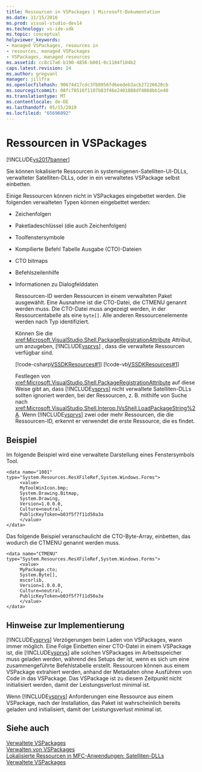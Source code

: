 ```yaml
---
title: Ressourcen in VSPackages | Microsoft-Dokumentation
ms.date: 11/15/2016
ms.prod: visual-studio-dev14
ms.technology: vs-ide-sdk
ms.topic: conceptual
helpviewer_keywords:
- managed VSPackages, resources in
- resources, managed VSPackages
- VSPackages, managed resources
ms.assetid: cc8c17a6-b190-4856-b001-0c1104f104b2
caps.latest.revision: 24
ms.author: gregvanl
manager: jillfra
ms.openlocfilehash: 90674d17cdc3fb8956fd6eedeb3acb27226620cb
ms.sourcegitcommit: 08fc78516f1107b83f46e2401888df4868bb1e40
ms.translationtype: MT
ms.contentlocale: de-DE
ms.lasthandoff: 05/15/2019
ms.locfileid: "65696092"
---
```

# <a name="resources-in-vspackages"></a>Ressourcen in VSPackages
[!INCLUDE[vs2017banner](../../includes/vs2017banner.md)]

Sie können lokalisierte Ressourcen in systemeigenen-Satelliten-UI-DLLs, verwalteter Satelliten-DLLs, oder in ein verwaltetes VSPackage selbst einbetten.  
  
 Einige Ressourcen können nicht in VSPackages eingebettet werden. Die folgenden verwalteten Typen können eingebettet werden:  
  
- Zeichenfolgen  
  
- Paketladeschlüssel (die auch Zeichenfolgen)  
  
- Toolfenstersymbole  
  
- Kompilierte Befehl Tabelle Ausgabe (CTO)-Dateien  
  
- CTO bitmaps  
  
- Befehlszeilenhilfe  
  
- Informationen zu Dialogfelddaten  
  
  Ressourcen-ID werden Ressourcen in einem verwalteten Paket ausgewählt. Eine Ausnahme ist die CTO-Datei, die CTMENU genannt werden muss. Die CTO-Datei muss angezeigt werden, in der Ressourcentabelle als eine `byte[]`. Alle anderen Ressourcenelemente werden nach Typ identifiziert.  
  
  Können Sie die <xref:Microsoft.VisualStudio.Shell.PackageRegistrationAttribute> Attribut, um anzugeben, [!INCLUDE[vsprvs](../../includes/vsprvs-md.md)] , dass die verwaltete Ressourcen verfügbar sind.  
  
  [!code-csharp[VSSDKResources#1](../../snippets/csharp/VS_Snippets_VSSDK/vssdkresources/cs/vssdkresourcespackage.cs#1)]
  [!code-vb[VSSDKResources#1](../../snippets/visualbasic/VS_Snippets_VSSDK/vssdkresources/vb/vssdkresourcespackage.vb#1)]  
  
  Festlegen von <xref:Microsoft.VisualStudio.Shell.PackageRegistrationAttribute> auf diese Weise gibt an, dass [!INCLUDE[vsprvs](../../includes/vsprvs-md.md)] nicht verwaltete Satelliten-DLLs sollten ignoriert werden, bei der Ressourcen, z. B. mithilfe von Suche nach <xref:Microsoft.VisualStudio.Shell.Interop.IVsShell.LoadPackageString%2A>. Wenn [!INCLUDE[vsprvs](../../includes/vsprvs-md.md)] zwei oder mehr Ressourcen, die die Ressourcen-ID, erkennt er verwendet die erste Ressource, die es findet.  
  
## <a name="example"></a>Beispiel  
 Im folgende Beispiel wird eine verwaltete Darstellung eines Fenstersymbols Tool.  
  
```  
<data name="1001"  
type="System.Resources.ResXFileRef,System.Windows.Forms">  
     <value>  
     MyToolWinIcon.bmp;  
     System.Drawing.Bitmap,  
     System.Drawing,  
     Version=1.0.0.0,  
     Culture=neutral,  
     PublicKeyToken=b03f5f7f11d50a3a  
     </value>  
</data>  
```  
  
 Das folgende Beispiel veranschaulicht die CTO-Byte-Array, einbetten, das wodurch die CTMENU genannt werden muss.  
  
```  
<data name="CTMENU"  
type="System.Resources.ResXFileRef,System.Windows.Forms">  
     <value>  
     MyPackage.cto;  
     System.Byte[],  
     mscorlib,  
     Version=1.0.0.0,  
     Culture=neutral,  
     PublicKeyToken=b03f5f7f11d50a3a  
     </value>  
</data>  
```  
  
## <a name="implementation-notes"></a>Hinweise zur Implementierung  
 [!INCLUDE[vsprvs](../../includes/vsprvs-md.md)] Verzögerungen beim Laden von VSPackages, wann immer möglich. Eine Folge Einbetten einer CTO-Datei in einem VSPackage ist, die [!INCLUDE[vsprvs](../../includes/vsprvs-md.md)] alle solchen VSPackages im Arbeitsspeicher muss geladen werden, während des Setups der ist, wenn es sich um eine zusammengeführte Befehlstabelle erstellt. Ressourcen können aus einem VSPackage extrahiert werden, anhand der Metadaten ohne Ausführen von Code in das VSPackage. Das VSPackage ist zu diesem Zeitpunkt nicht initialisiert werden, damit der Leistungsverlust minimal ist.  
  
 Wenn [!INCLUDE[vsprvs](../../includes/vsprvs-md.md)] Anforderungen eine Ressource aus einem VSPackage, nach der Installation, das Paket ist wahrscheinlich bereits geladen und initialisiert, damit der Leistungsverlust minimal ist.  
  
## <a name="see-also"></a>Siehe auch  
 [Verwaltete VSPackages](../../misc/managed-vspackages.md)   
 [Verwalten von VSPackages](../../extensibility/managing-vspackages.md)   
 [Lokalisierte Ressourcen in MFC-Anwendungen: Satelliten-DLLs](https://msdn.microsoft.com/library/3a1100ae-a9c8-47b5-adbd-cbedef5992ef)   
 [Verwaltete VSPackages](../../misc/managed-vspackages.md)
